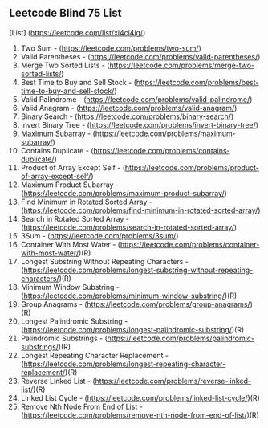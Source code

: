 ## Leetcode Blind 75 List

[List] (https://leetcode.com/list/xi4ci4ig/)

1. Two Sum - (https://leetcode.com/problems/two-sum/)
2. Valid Parentheses - (https://leetcode.com/problems/valid-parentheses/)
3. Merge Two Sorted Lists - (https://leetcode.com/problems/merge-two-sorted-lists/)
4. Best Time to Buy and Sell Stock - (https://leetcode.com/problems/best-time-to-buy-and-sell-stock/)
5. Valid Palindrome - (https://leetcode.com/problems/valid-palindrome/)
6. Valid Anagram - (https://leetcode.com/problems/valid-anagram/)
7. Binary Search - (https://leetcode.com/problems/binary-search/)
8. Invert Binary Tree - (https://leetcode.com/problems/invert-binary-tree/)
9. Maximum Subarray - (https://leetcode.com/problems/maximum-subarray/)
10. Contains Duplicate - (https://leetcode.com/problems/contains-duplicate/)
11. Product of Array Except Self - (https://leetcode.com/problems/product-of-array-except-self/)
12. Maximum Product Subarray - (https://leetcode.com/problems/maximum-product-subarray/)
13. Find Minimum in Rotated Sorted Array - (https://leetcode.com/problems/find-minimum-in-rotated-sorted-array/)
14. Search in Rotated Sorted Array - (https://leetcode.com/problems/search-in-rotated-sorted-array/)
15. 3Sum - (https://leetcode.com/problems/3sum/)
16. Container With Most Water - (https://leetcode.com/problems/container-with-most-water/)(R)
17. Longest Substring Without Repeating Characters - (https://leetcode.com/problems/longest-substring-without-repeating-characters/)(R)
18. Minimum Window Substring - (https://leetcode.com/problems/minimum-window-substring/)(R)
19. Group Anagrams - (https://leetcode.com/problems/group-anagrams/)(R)
20. Longest Palindromic Substring - (https://leetcode.com/problems/longest-palindromic-substring/)(R)
21. Palindromic Substrings - (https://leetcode.com/problems/palindromic-substrings/)(R)
22. Longest Repeating Character Replacement - (https://leetcode.com/problems/longest-repeating-character-replacement/)(R)
23. Reverse Linked List - (https://leetcode.com/problems/reverse-linked-list/)(R)
24. Linked List Cycle - (https://leetcode.com/problems/linked-list-cycle/)(R)
25. Remove Nth Node From End of List - (https://leetcode.com/problems/remove-nth-node-from-end-of-list/)(R)